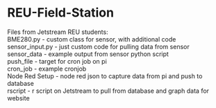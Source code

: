 # REU-Field-Station  
Files from Jetstream REU students:  
BME280.py - custom class for sensor, with additional code  
sensor_input.py - just custom code for pulling data from sensor  
sensor_data - example output from sensor python script  
push_file - target for cron job on pi  
cron_job - example cronjob  
Node Red Setup - node red json to capture data from pi and push to database  
rscript - r script on Jetstream to pull from database and graph data for website  
